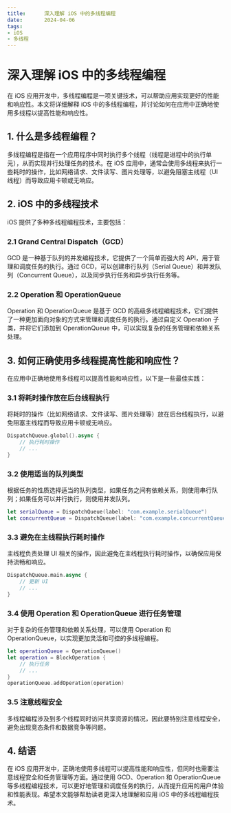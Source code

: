 ```yaml
---
title:      深入理解 iOS 中的多线程编程
date:       2024-04-06
tags:
- iOS
- 多线程
--- 
```


# 深入理解 iOS 中的多线程编程

在 iOS 应用开发中，多线程编程是一项关键技术，可以帮助应用实现更好的性能和响应性。本文将详细解释 iOS 中的多线程编程，并讨论如何在应用中正确地使用多线程以提高性能和响应性。

## 1. 什么是多线程编程？

多线程编程是指在一个应用程序中同时执行多个线程（线程是进程中的执行单元），从而实现并行处理任务的技术。在 iOS 应用中，通常会使用多线程来执行一些耗时的操作，比如网络请求、文件读写、图片处理等，以避免阻塞主线程（UI 线程）而导致应用卡顿或无响应。

## 2. iOS 中的多线程技术

iOS 提供了多种多线程编程技术，主要包括：

### 2.1 Grand Central Dispatch（GCD）

GCD 是一种基于队列的并发编程技术，它提供了一个简单而强大的 API，用于管理和调度任务的执行。通过 GCD，可以创建串行队列（Serial Queue）和并发队列（Concurrent Queue），以及同步执行任务和异步执行任务等。

### 2.2 Operation 和 OperationQueue

Operation 和 OperationQueue 是基于 GCD 的高级多线程编程技术，它们提供了一种更加面向对象的方式来管理和调度任务的执行。通过自定义 Operation 子类，并将它们添加到 OperationQueue 中，可以实现复杂的任务管理和依赖关系处理。

## 3. 如何正确使用多线程提高性能和响应性？

在应用中正确地使用多线程可以提高性能和响应性，以下是一些最佳实践：

### 3.1 将耗时操作放在后台线程执行

将耗时的操作（比如网络请求、文件读写、图片处理等）放在后台线程执行，以避免阻塞主线程而导致应用卡顿或无响应。

```swift
DispatchQueue.global().async {
    // 执行耗时操作
    // ...
}
```

### 3.2 使用适当的队列类型

根据任务的性质选择适当的队列类型，如果任务之间有依赖关系，则使用串行队列；如果任务可以并行执行，则使用并发队列。

```swift
let serialQueue = DispatchQueue(label: "com.example.serialQueue")
let concurrentQueue = DispatchQueue(label: "com.example.concurrentQueue", attributes: .concurrent)
```

### 3.3 避免在主线程执行耗时操作

主线程负责处理 UI 相关的操作，因此避免在主线程执行耗时操作，以确保应用保持流畅和响应。

```swift
DispatchQueue.main.async {
    // 更新 UI
    // ...
}
```

### 3.4 使用 Operation 和 OperationQueue 进行任务管理

对于复杂的任务管理和依赖关系处理，可以使用 Operation 和 OperationQueue，以实现更加灵活和可控的多线程编程。

```swift
let operationQueue = OperationQueue()
let operation = BlockOperation {
    // 执行任务
    // ...
}
operationQueue.addOperation(operation)
```

### 3.5 注意线程安全

多线程编程涉及到多个线程同时访问共享资源的情况，因此要特别注意线程安全，避免出现竞态条件和数据竞争等问题。

## 4. 结语

在 iOS 应用开发中，正确地使用多线程可以提高性能和响应性，但同时也需要注意线程安全和任务管理等方面。通过使用 GCD、Operation 和 OperationQueue 等多线程编程技术，可以更好地管理和调度任务的执行，从而提升应用的用户体验和性能表现。希望本文能够帮助读者更深入地理解和应用 iOS 中的多线程编程技术。